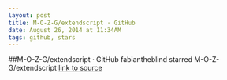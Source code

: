 ```yaml
---
layout: post
title: M-O-Z-G/extendscript · GitHub
date: August 26, 2014 at 11:34AM
tags: github, stars
---
```

##M-O-Z-G/extendscript · GitHub
fabiantheblind starred M-O-Z-G/extendscript
[link to source](http://ift.tt/1sudpfY) 
